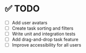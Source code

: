 # ✅ TODO

- [ ] Add user avatars
- [ ] Create task sorting and filters
- [ ] Write unit and integration tests
- [ ] Add drag-and-drop task feature
- [ ] Improve accessibility for all users
